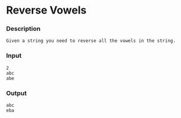 # Reverse Vowels

### Description
```
Given a string you need to reverse all the vowels in the string.
```

### Input
```
2
abc
abe
```

### Output
```
abc
eba
```
